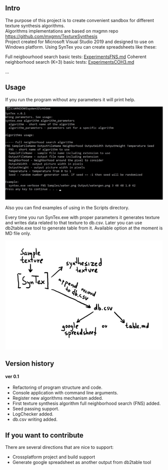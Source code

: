 ## Intro
The purpose of this project is to create convenient sandbox for different texture synthesis algorithms.  
Algorithms implementations are based on mxgmn repo https://github.com/mxgmn/TextureSynthesis  
Project created for Microsoft Visual Studio 2019 and designed to use on Windows platform. 
Using SynTex you can create spreadsheets like these:  

Full neigbourhood search basic tests: [ExperimentsFNS.md](ExperimentsFNS.md)
Coherent neighborhood search (K=3) basic tests: [ExperimentsCOH3.md](ExperimentsCOH3.md)  

...  

## Usage
If you run the program without any parameters it will print help.
<p align="center"><img src="Images/RunProgramWithoutParameters.jpg"></p>
Also you can find examples of using in the Scripts directory.  

Every time you run SynTex.exe with proper parameters it generates texture and writes data related to that texture to db.csv. Later you can use db2table.exe tool to generate table from it. Available option at the moment is MD file only.
<p align="center"><img src="Images/Pipeline.jpg"></p>

## Version history
#### ver 0.1
* Refactoring of program structure and code.
* Console application with command line arguments.
* Register new algorithms mechanism added.
* First texture synthesis algorithm full neighborhood search (FNS) added.
* Seed passing support.
* LogChecker added.
* db.csv writing added.

## If you want to contribute
There are several directions that are nice to support:
* Crossplatform project and build support 
* Generate google spreadsheet as another output from db2table tool